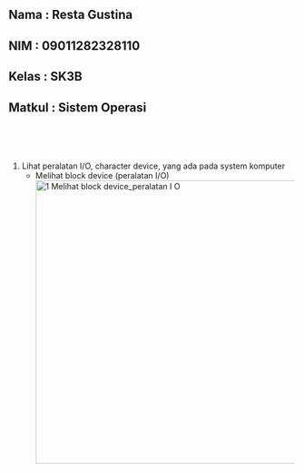 ## Nama : Resta Gustina
## NIM : 09011282328110
## Kelas : SK3B
## Matkul : Sistem Operasi
<br>
<br>
<br>

1. Lihat peralatan I/O, character device, yang ada pada system komputer
   - Melihat block device (peralatan I/O)\
     <img width ="500" alt="1 Melihat block device_peralatan I O" src="https://github.com/user-attachments/assets/d9a47eb0-713f-4150-a814-888e11a7d0f0">
